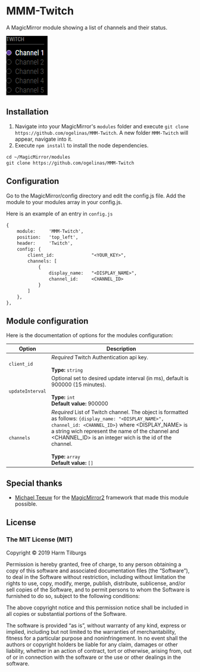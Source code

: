 # MMM-Twitch
A MagicMirror module showing a list of channels and their status.<br>

![Example of MMM-Twitch](images/sample.png?raw=true "Example screenshot")

## Installation
1. Navigate into your MagicMirror's `modules` folder and execute `git clone https://github.com/ogelinas/MMM-Twitch`.  A new folder `MMM-Twitch` will appear, navigate into it.
2. Execute `npm install` to install the node dependencies.

```
cd ~/MagicMirror/modules 
git clone https://github.com/ogelinas/MMM-Twitch
```

## Configuration
Go to the MagicMirror/config directory and edit the config.js file.
Add the module to your modules array in your config.js.

Here is an example of an entry in `config.js`
```
{
    module:     'MMM-Twitch',
    position:   'top_left',
    header:     'Twitch',
    config: {
        client_id:              "<YOUR_KEY>",
        channels: [
            {
                display_name:   "<DISPLAY_NAME>",
                channel_id:     <CHANNEL_ID>
            }
        ]
    },
},
```

## Module configuration
Here is the documentation of options for the modules configuration:

| Option               | Description
|--------------------- |-----------
| `client_id`          | *Required* Twitch Authentication api key.<br><br>**Type:** `string`
| `updateInterval`     | Optional set to desired update interval (in ms), default is 900000 (15 minutes).<br><br>**Type:**  `int` <br> **Default value:** 900000
| `channels`           | *Required* List of Twitch channel. The object is formatted as follows: ```{display_name: "<DISPLAY_NAME>", channel_id: <CHANNEL_ID>}``` where &lt;DISPLAY_NAME&gt; is a string wich represent the name of the channel and &lt;CHANNEL_ID&gt; is an integer wich is the id of the channel.<br><br>**Type:**  `array` <br> **Default value:** `[]`


## Special thanks
- [Michael Teeuw](https://github.com/MichMich) for the [MagicMirror2](https://github.com/MichMich/MagicMirror/tree/develop) framework that made this module possible.

## License
### The MIT License (MIT)

Copyright © 2019 Harm Tilburgs

Permission is hereby granted, free of charge, to any person obtaining a copy of this software and associated documentation files (the “Software”), to deal in the Software without restriction, including without limitation the rights to use, copy, modify, merge, publish, distribute, sublicense, and/or sell copies of the Software, and to permit persons to whom the Software is furnished to do so, subject to the following conditions:

The above copyright notice and this permission notice shall be included in all copies or substantial portions of the Software.

The software is provided “as is”, without warranty of any kind, express or implied, including but not limited to the warranties of merchantability, fitness for a particular purpose and noninfringement. In no event shall the authors or copyright holders be liable for any claim, damages or other liability, whether in an action of contract, tort or otherwise, arising from, out of or in connection with the software or the use or other dealings in the software.